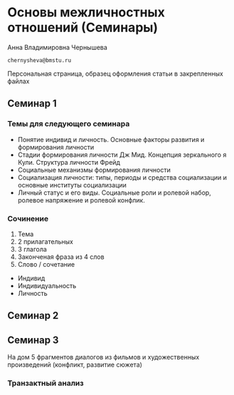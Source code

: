 # Основы межличностных отношений (Семинары)

Анна Владимировна Чернышева

`chernysheva@bmstu.ru`

Персональная страница, образец оформления статьи в закрепленных файлах

## Семинар 1

### Темы для следующего семинара

* Понятие индивид и личность. Основные факторы развития и формирования личности
* Стадии формирования личности Дж Мид. Концепция зеркального я Кули. Структура личности Фрейд
* Социальные механизмы формирования личности
* Социализация личности: типы, периоды и средства социализации и основные институты социализации
* Личный статус и его виды. Социальные роли и ролевой набор, ролевое напряжение и ролевой конфлик.

### Сочинение

1. Тема
2. 2 прилагательных
3. 3 глагола
4. Законченая фраза из 4 слов
5. Слово / сочетание

* Индивид
* Индивидуальность
* Личность

## Семинар 2

## Семинар 3

На дом 5 фрагментов диалогов из фильмов и художественных произведений (конфликт, развитие сюжета)

### Транзактный анализ


